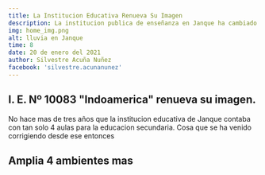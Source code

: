 ```yaml
---
title: La Institucion Educativa Renueva Su Imagen
description: La institucion publica de enseñanza en Janque ha cambiado su imagen y con ella su infraestructura.
img: home_img.png
alt: lluvia en Janque
time: 8
date: 20 de enero del 2021
author: Silvestre Acuña Nuñez
facebook: 'silvestre.acunanunez'
---
```


## I. E. Nº 10083 "Indoamerica" renueva su imagen.

No hace mas de tres años que la institucion educativa de Janque contaba con tan solo 4 aulas para la educacion secundaria. Cosa que se ha venido corrigiendo desde ese entonces

## Amplia 4 ambientes mas
